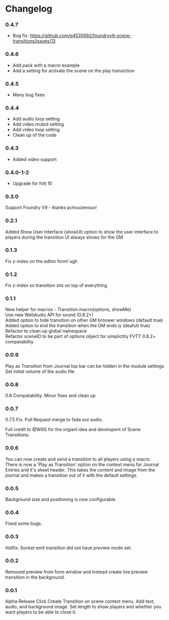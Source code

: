 # Changelog

### 0.4.7

- Bug fix: https://github.com/p4535992/foundryvtt-scene-transitions/issues/13

### 0.4.6

- Add pack with a macro example
- Add a setting for activate the scene on the play transiction

### 0.4.5

- Many bug fixes

### 0.4.4

- Add audio loop setting
- Add video muted setting
- Add video loop setting
- Clean up of the code

### 0.4.3

- Added video support

### 0.4.0-1-2

- Upgrade for fvtt 10

### 0.3.0

Support Foundry V9 - thanks pchouzenoux!

### 0.2.1  
Added Show User Interface (showUI) option to show the user interface to players during the transition
UI always shows for the GM

### 0.1.3  
Fix z-index on the editor form! ugh  

### 0.1.2  
Fix z-index so transition sits on top of everything

### 0.1.1
New helper for macros - Transition.macro(options, showMe)  
Use new WebAudio API for sound (0.8.2+)  
Added option to hide transition on other GM broswer windows (default true)
Added option to end the transition when the GM ends iy (deafult true)
Refactor to clean up global namespace  
Refactor sceneID to be part of options object for simplictity
FVTT 0.8.2+ compatability  

### 0.0.9
Play as Transition from Journal top bar can be hidden in the module settings  
Set initial volume of the audio file

### 0.0.8
0.8 Compatability. Minor fixes and clean up

### 0.0.7
0.7.5 Fix. Pull Request merge to fade out audio.
  
  
Full credit to @WillS for the orgianl idea and developent of Scene Transitions:  
### 0.0.6
You can now create and send a transition to all players using a macro. There is now a 'Play as Transition' option on the context menu for Journal Entries and it's sheet header. This takes the content and image from the journal and makes a transition out of it with the default settings.

### 0.0.5
Background size and positioning is now configurable.

### 0.0.4
Fixed some bugs.

### 0.0.3
Hotfix: Socket emit transition did not have preview mode set.

### 0.0.2
Removed preview from form window and instead create live preview transition in the background.

### 0.0.1
Alpha Release
Click Create Transition on scene context menu. Add text, audio, and background image. Set length to show players and whether you want players to be able to close it.
